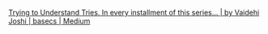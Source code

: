 
[Trying to Understand Tries. In every installment of this series… | by Vaidehi Joshi | basecs | Medium](https://medium.com/basecs/trying-to-understand-tries-3ec6bede0014)
